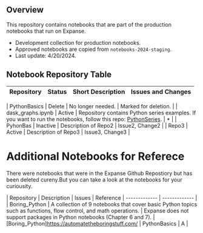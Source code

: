 ## Overview
This repository contains notebooks that are part of the production notebooks that run on Expanse.

* Development collection for production notebooks.
* Approved notebooks are copied from `notebooks-2024-staging`.
* Last update: 4/20/2024.

## Notebook Repository Table

| Repository           | Status   | Short Description                                                                 | Issues and Changes                                            |
|----------------------|----------|-----------------------------------------------------------------------------------|---------------------------------------------------------------|

| PythonBasics         | Delete   | No longer needed.                                                                 | Marked for deletion.                                           |
| dask_graphs.ipynb  | Active  | Repository contains Python series examples. If you want to run the notebooks, follow this repo: [PythonSeries](https://github.com/sinkovit/PythonSeries). | * |
| PyhonBas             | Inactive | Description of Repo2                                                              | Issue2, Change2                                               |
| Repo3                | Active   | Description of Repo3                                                              | Issue3, Change3                                               |

# Additional Notebooks for Referece
There were notebooks that were in the Expanse Github Repostiory but has been deleted cureny.But  you can take a look at the notebooks
for your curiousity. 

| Repository  | Description | Issues | Reference
| ------------- | ------------- |
|  Boring_Python | A collection of 9 notebooks that cover basic Python topics such as functions, flow control, and math operations. | Expanse does not support packages in Python notebooks (Chapter 6 and 7).  | [Boring_Python]https://automatetheboringstuff.com/
| PythonBasics  | A  |


